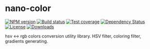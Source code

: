 # nano-color

[![NPM version][npm-image]][npm-url]
[![Build status][travis-image]][travis-url]
[![Test coverage][coveralls-image]][coveralls-url]
[![Dependency Status][david-image]][david-url]
[![License][license-image]][license-url]
[![Downloads][downloads-image]][downloads-url]

hsv &lt;-> rgb colors conversion utility library. HSV filter, coloring filter, gradients generating.



[gitter-image]: https://badges.gitter.im/Holixus/nano-color.png
[gitter-url]: https://gitter.im/Holixus/nano-color

[npm-image]: https://img.shields.io/npm/v/nano-color.svg?style=flat-square
[npm-url]: https://npmjs.org/package/nano-color

[github-tag]: http://img.shields.io/github/tag/Holixus/nano-color.svg?style=flat-square
[github-url]: https://github.com/Holixus/nano-color/tags

[travis-image]: https://travis-ci.org/Holixus/nano-color.svg?branch=master
[travis-url]: https://travis-ci.org/Holixus/nano-color

[coveralls-image]: https://img.shields.io/coveralls/Holixus/nano-color.svg?style=flat-square
[coveralls-url]: https://coveralls.io/r/Holixus/nano-color

[david-image]: http://img.shields.io/david/Holixus/nano-color.svg?style=flat-square
[david-url]: https://david-dm.org/Holixus/nano-color

[license-image]: http://img.shields.io/npm/l/nano-color.svg?style=flat-square
[license-url]: LICENSE

[downloads-image]: http://img.shields.io/npm/dm/nano-color.svg?style=flat-square
[downloads-url]: https://npmjs.org/package/nano-color

